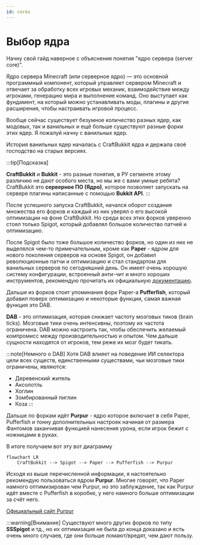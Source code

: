 ```yaml
---
id: cores
---
```



# Выбор ядра

Начну свой гайд наверное с объяснения понятия "ядро сервера (server core)".

Ядро сервера Minecraft (или серверное ядро) — это основной программный компонент, который управляет сервером Minecraft и отвечает за обработку всех игровых механик, взаимодействие между игроками, генерацию мира и выполнение команд. Оно выступает как фундамент, на который можно устанавливать моды, плагины и другие расширения, чтобы настраивать игровой процесс.

Вообще сейчас существует безумное количество разных ядер, как модовых, так и ванильных и ещё больше существуют разные форки этих ядер. Я пожалуй начну с ванильных ядер.


История ванильных ядер началась с CraftBukkit ядра и держала своё господство на старых версиях.

:::tip[Подсказка]

**CraftBukkit** и **Bukkit** - это разные понятия, в РУ сегменте этому различию не дают особого места, но мы же с вами умные ребята? CraftBukkit это **серверное ПО (Ядро)**, которое позволяет запускать на сервере плагины написанные с помощью **Bukkit API**.
:::

После успешного запуска CraftBukkit, начался оборот создания множества его форков и каждый из них уверял о его высокой оптимизации на фоне CraftBukkit. Но среди всех этих форков уверенно стоял только Spigot, который добавлял большое количество патчей и оптимизацию.

После Spigot было тоже большое количество форков, но один из них не выделялся чем-то примечательным, кроме как **Paper** - ядром для нового поколения серверов на основе Spigot, он добавил революционные патчи и оптимизацию и стал стандартом для ванильных серверов по сегодняшний день. Он имеет очень хорошую систему конфигурации, встроенный анти-чит и много хороших инструментов, рекомендую прочитать их официальную [документацию](https://docs.papermc.io/paper).

Дальше из форков стоит упоминания форк Paper-а **Pufferfish**, который добавил поверх оптимизацию и некоторые функции, самая важная функция это DAB.

**DAB** - это оптимизация, которая снижает частоту мозговых тиков (brain ticks). Мозговые тики очень интенсивны, поэтому их частота ограничена. DAB можно настроить так, чтобы обеспечить желаемый компромисс между производительностью и опытом. Чем дальше сущности находятся от игроков, тем реже их мозг будет тикать.

:::note[Немного о DAB]
Хотя DAB влияет на поведение ИИ селектора цели всех существ, единственными существами, чьи мозговые тики ограничены, являются:

- Деревенский житель
- Аксолотль
- Хоглин
- Зомбированный пиглин
- Коза
:::

Дальше по форкам идёт **Purpur** - ядро которое включает в себя Paper, Pufferfish и тонну дополнительных настроек начиная от размера Фантомов заканчивая функцией нанесения урона, если игрок бежит с ножницами в руках.

В итоге получаем вот эту вот диаграмму

```mermaid
flowchart LR
    CraftBukkit --> Spigot --> Paper --> Pufferfish --> Purpur
```

Исходя из выше перечисленной информации, я настоятельно рекомендую пользоваться ядром **Purpur**. Многие говорят, что Paper намного оптимизирован чем Purpur, но это заблуждение, так как Purpur идёт вместе с Pufferfish в коробке, у него намного больше оптимизации за счёт него.

[Официальный сайт Purpur](https://purpurmc.org/)

:::warning[Внимание]
Существуют много других форков по типу **SSSpigot** и тд., но их оптимизация не была до конца доказано и есть очень много случаев, где они больше ломают/вредят, чем дают пользу.
